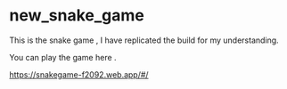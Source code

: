 # new_snake_game

This is the snake game , I have replicated the build for my understanding.

You can play the game here .

https://snakegame-f2092.web.app/#/



